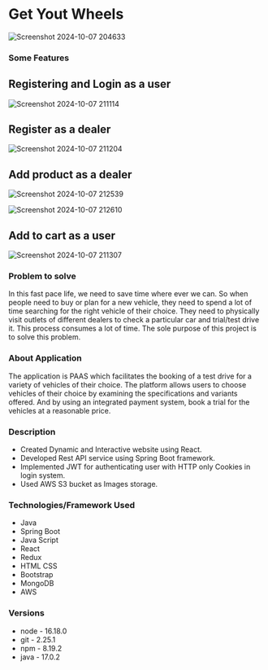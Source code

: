 # Get Yout Wheels
![Screenshot 2024-10-07 204633](https://github.com/user-attachments/assets/e971ec75-b3e5-47f0-8b6c-190409790c33)

### Some Features

## Registering and Login as a user

![Screenshot 2024-10-07 211114](https://github.com/user-attachments/assets/ec0cf38a-4d3e-4095-901f-cfe1f51427cd)

## Register as a dealer
![Screenshot 2024-10-07 211204](https://github.com/user-attachments/assets/787dfb48-3d04-4bc5-b20d-8bfad084d3db)

##  Add product as a dealer

![Screenshot 2024-10-07 212539](https://github.com/user-attachments/assets/5ddaf434-e846-4a18-8e54-abc55134791d)

![Screenshot 2024-10-07 212610](https://github.com/user-attachments/assets/2dda54ce-7007-4a84-970d-352514d8706e)

## Add to cart as a user

![Screenshot 2024-10-07 211307](https://github.com/user-attachments/assets/5fe45d57-09d7-42e4-b686-5aafce7614b6)

### Problem to solve
In this fast pace life, we need to save time where ever we can. So when people need to buy or plan for a new vehicle, they need to spend a lot of time searching for the right vehicle of their choice. They need to physically visit outlets of different dealers to check a particular car and trial/test drive it. This process consumes a lot of time.
The sole purpose of this project is to solve this problem.

### About Application

The application is PAAS which facilitates the booking of a test drive for a variety of vehicles of their choice.
The platform allows users to choose vehicles of their choice by examining the specifications and variants offered.
And by using an integrated payment system, book a trial for the vehicles at a reasonable price.

### Description

- Created Dynamic and Interactive website using React.
- Developed Rest API service using Spring Boot framework.
- Implemented JWT for authenticating user with HTTP only Cookies in login system.
- Used AWS S3 bucket as Images storage.


### Technologies/Framework Used

- Java
- Spring Boot
- Java Script
- React
- Redux
- HTML CSS
- Bootstrap
- MongoDB
- AWS 

### Versions

- node - 16.18.0
- git - 2.25.1
- npm - 8.19.2
- java - 17.0.2

